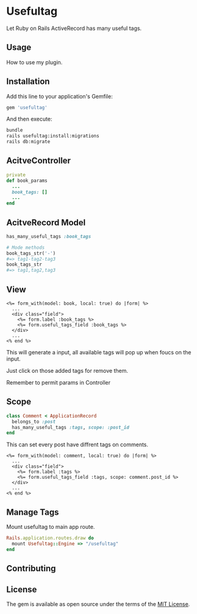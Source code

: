 # Usefultag
Let Ruby on Rails ActiveRecord has many useful tags.

## Usage
How to use my plugin.

## Installation
Add this line to your application's Gemfile:

```ruby
gem 'usefultag'
```

And then execute:
```bash
bundle
rails usefultag:install:migrations
rails db:migrate
```

## AcitveController

``` ruby
private
def book_params
  ...
  book_tags: []
  ...
end
```

## AcitveRecord Model

``` ruby
has_many_useful_tags :book_tags

# Mode methods
book_tags_str('-')
#=> tag1-tag2-tag3
book_tags_str
#=> tag1,tag2,tag3
```

## View

``` html+erb
<%= form_with(model: book, local: true) do |form| %>
  ...
  <div class="field">
    <%= form.label :book_tags %>
    <%= form.useful_tags_field :book_tags %>
  </div>
  ...
<% end %>
```

This will generate a input, all available tags will pop up when foucs on the
input.

Just click on those added tags for remove them.

Remember to permit params in Controller

## Scope

``` ruby
class Comment < ApplicationRecord
  belongs_to :post
  has_many_useful_tags :tags, scope: :post_id
end
```

This can set every post have diffrent tags on comments.

``` html+erb
<%= form_with(model: comment, local: true) do |form| %>
  ...
  <div class="field">
    <%= form.label :tags %>
    <%= form.useful_tags_field :tags, scope: comment.post_id %>
  </div>
  ...
<% end %>

```

## Manage Tags
Mount usefultag to main app route.

``` ruby
Rails.application.routes.draw do
  mount Usefultag::Engine => "/usefultag"
end
```

## Contributing

## License
The gem is available as open source under the terms of the [MIT License](https://opensource.org/licenses/MIT).

